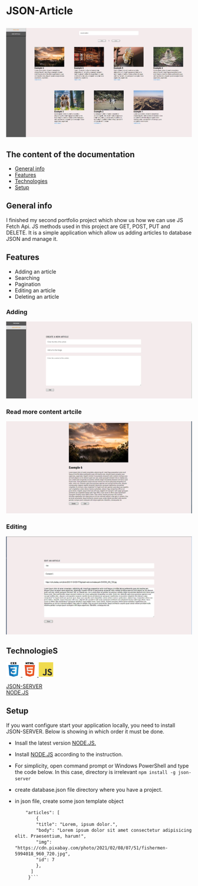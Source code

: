 # JSON-Article

![mian page](https://github.com/janStolc5/JSON-Article/blob/master/readme_img/repoarticlesimg_1.JPG?raw=true)
-----------------------------------------------------------------------------------------------------------------------------------------------------------------------------------
## The content of the documentation
* [General info](#general-info)
* [Features](#features)
* [Technologies](#technologies)
* [Setup](#setup)

## General info
<p>I finished my second portfolio project which show us how we can use JS Fetch Api. JS methods used in this project are GET, POST, PUT and DELETE. It is a simple application which allow us adding articles to database JSON and manage it.</p>

## Features
* Adding an article
* Searching
* Pagination
* Editing an article
* Deleting an article

<h3>Adding</h3>

![addin page](https://github.com/janStolc5/JSON-Article/blob/master/readme_img/repoarticlesimg_2.JPG?raw=true)

<h3>Read more content artcile</h3>

![addin article](https://github.com/janStolc5/JSON-Article/blob/master/readme_img/repoarticlesimg_3.JPG?raw=true)

<h3>Editing</h3>

![editing article](https://github.com/janStolc5/JSON-Article/blob/master/readme_img/repoarticlesimg_4.JPG?raw=true)

## TechnologieS

<p align="left"> <a href="https://www.w3schools.com/css/" target="_blank"> <img src="https://raw.githubusercontent.com/devicons/devicon/master/icons/css3/css3-original-wordmark.svg" alt="css3" width="40" height="40"/> </a> <a href="https://www.w3.org/html/" target="_blank"> <img src="https://raw.githubusercontent.com/devicons/devicon/master/icons/html5/html5-original-wordmark.svg" alt="html5" width="40" height="40"/> </a> <a href="https://developer.mozilla.org/en-US/docs/Web/JavaScript" target="_blank"> <img src="https://raw.githubusercontent.com/devicons/devicon/master/icons/javascript/javascript-original.svg" alt="javascript" width="40" height="40"/> </a> </p>

<a href="https://www.npmjs.com/package/json-server">JSON-SERVER</a><br>
<a href="https://nodejs.org/en/">NODE.JS</a>

## Setup

If you want configure start your application locally, you need to install JSON-SERVER. Below is showing in which order it must be done.

- Insall the latest version <a href="https://nodejs.org/en/">NODE.JS.</a>

- Install <a href="https://nodejs.org/en/">NODE.JS</a> according to the instruction.


- For simplicity, open command prompt or Windows PowerShell and type the code below. In this case, directory is irrelevant  ```npm install -g json-server```
  
- create database.json file directory where you have a project.
- in json file, create some json template object

  ``` {
      "articles": [
          {
          "title": "Lorem, ipsum dolor.",
          "body": "Lorem ipsum dolor sit amet consectetur adipisicing elit. Praesentium, harum!",
          "img": "https://cdn.pixabay.com/photo/2021/02/08/07/51/fishermen-5994018_960_720.jpg",
          "id": 7
          },
        ]
       }```
 



